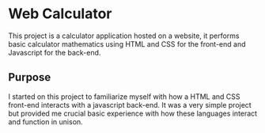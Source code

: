 # Web Calculator
This project is a calculator application hosted on a website, it performs basic calculator mathematics using HTML and CSS for the front-end and Javascript for the back-end.

## Purpose
I started on this project to familiarize myself with how a HTML and CSS front-end interacts with a javascript back-end. It was a very simple project but provided me crucial basic experience with how these languages interact and function in unison.
